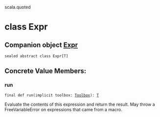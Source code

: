 scala.quoted
# class Expr

## Companion object <a href="./Expr$.md">Expr</a>

<pre><code class="language-scala" >sealed abstract class Expr[T]</pre></code>
## Concrete Value Members:
### run
<pre><code class="language-scala" >final def run(implicit toolbox: <a href="./Toolbox.md">Toolbox</a>): <a href="./Expr.md#T">T</a></pre></code>
Evaluate the contents of this expression and return the result.
May throw a FreeVariableError on expressions that came from a macro.

